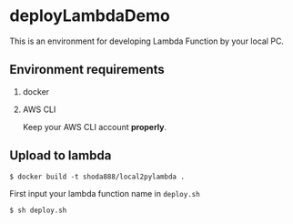 # deployLambdaDemo
This is an environment for developing Lambda Function by your local PC.

## Environment requirements
1. docker 
2. AWS CLI 

    Keep your AWS CLI account **properly**.


## Upload to lambda

`$ docker build -t shoda888/local2pylambda .`

First input your lambda function name in `deploy.sh`

`$ sh deploy.sh`

